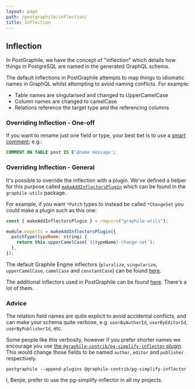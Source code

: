 ```yaml
---
layout: page
path: /postgraphile/inflection/
title: Inflection
---
```


## Inflection

In PostGraphile, we have the concept of "inflection" which details how things
in PostgreSQL are named in the generated GraphQL schema.

The default inflections in PostGraphile attempts to map things to idiomatic
names in GraphQL whilst attempting to avoid naming conflicts. For example:

* Table names are singularised and changed to UpperCamelCase
* Column names are changed to camelCase
* Relations reference the target type and the referencing columns

### Overriding Inflection - One-off

If you want to rename just one field or type, your best bet is to use a [smart comment](/postgraphile/smart-comments/); e.g.:

```sql
COMMENT ON TABLE post IS E'@name message';
```

### Overriding Inflection - General

It's possible to override the inflection with a plugin. We've defined a helper for this purpose called [`makeAddInflectorsPlugin`](https://github.com/graphile/graphile-engine/tree/master/packages/graphile-utils#makeaddinflectorsplugin) which can be found in the `graphile-utils` package.

For example, if you want `*Patch` types to instead be called `*ChangeSet`
you could make a plugin such as this one:

```js
const { makeAddInflectorsPlugin } = require("graphile-utils");

module.exports = makeAddInflectorsPlugin({
  patchType(typeName: string) {
    return this.upperCamelCase(`${typeName}-change-set`);
  },
});
```

The default Graphile Engine inflectors (`pluralize`, `singularize`,
`upperCamelCase`, `camelCase` and `constantCase`) can be found
[here](https://github.com/graphile/graphile-engine/blob/6b0cb9e4e91050c98f1a9c62b73e3613a6c78f09/packages/graphile-build/src/makeNewBuild.js#L811-L815).

The additional inflectors used in PostGraphile can be found [here](https://github.com/graphile/graphile-engine/blob/6b0cb9e4e91050c98f1a9c62b73e3613a6c78f09/packages/graphile-build-pg/src/plugins/PgBasicsPlugin.js#L296-L699). There's a lot of them.

### Advice

The relation field names are quite explicit to avoid accidental conflicts,
and can make your schema quite verbose, e.g. `userByAuthorId`,
`userByEditorId`, `userByPublisherId`, etc.

Some people like this verbosity,
however if you prefer shorter names we encourage you use [the
`@graphile-contrib/pg-simplify-inflector`
plugin](https://github.com/graphile-contrib/pg-simplify-inflector). This
would change those fields to be named `author`, `editor` and `publisher`
respectively.

```
postgraphile --append-plugins @graphile-contrib/pg-simplify-inflector
```

I, Benjie, prefer to use the pg-simplify-inflector in all my projects.
